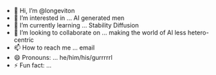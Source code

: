 - 👋 Hi, I’m @longeviton
- 👀 I’m interested in ... AI generated men
- 🌱 I’m currently learning ... Stability Diffusion
- 💞️ I’m looking to collaborate on ... making the world of AI less hetero-centric
- 📫 How to reach me ... email
- 😄 Pronouns: ... he/him/his/gurrrrrl
- ⚡ Fun fact: ... 

<!---
longeviton/longeviton is a ✨ special ✨ repository because its `README.md` (this file) appears on your GitHub profile.
You can click the Preview link to take a look at your changes.
--->

